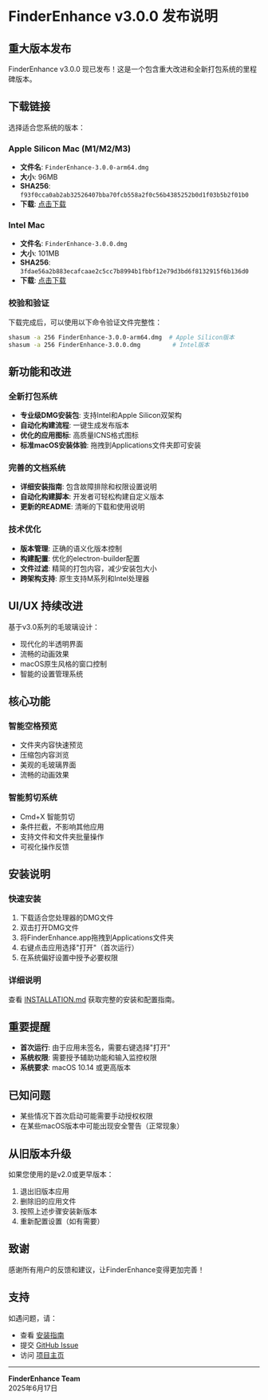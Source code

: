 # FinderEnhance v3.0.0 发布说明

## 重大版本发布

FinderEnhance v3.0.0 现已发布！这是一个包含重大改进和全新打包系统的里程碑版本。

## 下载链接

选择适合您系统的版本：

### Apple Silicon Mac (M1/M2/M3)
- **文件名**: `FinderEnhance-3.0.0-arm64.dmg`
- **大小**: 96MB
- **SHA256**: `f93f0cca0ab2ab32526407bba70fcb558a2f0c56b4385252b0d1f03b5b2f01b0`
- **下载**: [点击下载](https://github.com/Kaedeeeeeeeeee/FinderEnhance/releases/download/v3.0.0/FinderEnhance-3.0.0-arm64.dmg)

### Intel Mac
- **文件名**: `FinderEnhance-3.0.0.dmg`
- **大小**: 101MB
- **SHA256**: `3fdae56a2b883ecafcaae2c5cc7b8994b1fbbf12e79d3bd6f8132915f6b136d0`
- **下载**: [点击下载](https://github.com/Kaedeeeeeeeeee/FinderEnhance/releases/download/v3.0.0/FinderEnhance-3.0.0.dmg)

### 校验和验证
下载完成后，可以使用以下命令验证文件完整性：
```bash
shasum -a 256 FinderEnhance-3.0.0-arm64.dmg  # Apple Silicon版本
shasum -a 256 FinderEnhance-3.0.0.dmg         # Intel版本
```

## 新功能和改进

### 全新打包系统
- **专业级DMG安装包**: 支持Intel和Apple Silicon双架构
- **自动化构建流程**: 一键生成发布版本
- **优化的应用图标**: 高质量ICNS格式图标
- **标准macOS安装体验**: 拖拽到Applications文件夹即可安装

### 完善的文档系统
- **详细安装指南**: 包含故障排除和权限设置说明
- **自动化构建脚本**: 开发者可轻松构建自定义版本
- **更新的README**: 清晰的下载和使用说明

### 技术优化
- **版本管理**: 正确的语义化版本控制
- **构建配置**: 优化的electron-builder配置
- **文件过滤**: 精简的打包内容，减少安装包大小
- **跨架构支持**: 原生支持M系列和Intel处理器

## UI/UX 持续改进

基于v3.0系列的毛玻璃设计：
- 现代化的半透明界面
- 流畅的动画效果
- macOS原生风格的窗口控制
- 智能的设置管理系统

## 核心功能

### 智能空格预览
- 文件夹内容快速预览
- 压缩包内容浏览
- 美观的毛玻璃界面
- 流畅的动画效果

### 智能剪切系统
- Cmd+X 智能剪切
- 条件拦截，不影响其他应用
- 支持文件和文件夹批量操作
- 可视化操作反馈

## 安装说明

### 快速安装
1. 下载适合您处理器的DMG文件
2. 双击打开DMG文件
3. 将FinderEnhance.app拖拽到Applications文件夹
4. 右键点击应用选择"打开"（首次运行）
5. 在系统偏好设置中授予必要权限

### 详细说明
查看 [INSTALLATION.md](https://github.com/Kaedeeeeeeeeee/FinderEnhance/blob/main/INSTALLATION.md) 获取完整的安装和配置指南。

## 重要提醒

- **首次运行**: 由于应用未签名，需要右键选择"打开"
- **系统权限**: 需要授予辅助功能和输入监控权限
- **系统要求**: macOS 10.14 或更高版本

## 已知问题

- 某些情况下首次启动可能需要手动授权权限
- 在某些macOS版本中可能出现安全警告（正常现象）

## 从旧版本升级

如果您使用的是v2.0或更早版本：
1. 退出旧版本应用
2. 删除旧的应用文件
3. 按照上述步骤安装新版本
4. 重新配置设置（如有需要）

## 致谢

感谢所有用户的反馈和建议，让FinderEnhance变得更加完善！

## 支持

如遇问题，请：
- 查看 [安装指南](https://github.com/Kaedeeeeeeeeee/FinderEnhance/blob/main/INSTALLATION.md)
- 提交 [GitHub Issue](https://github.com/Kaedeeeeeeeeee/FinderEnhance/issues)
- 访问 [项目主页](https://github.com/Kaedeeeeeeeeee/FinderEnhance)

---

**FinderEnhance Team**  
2025年6月17日 